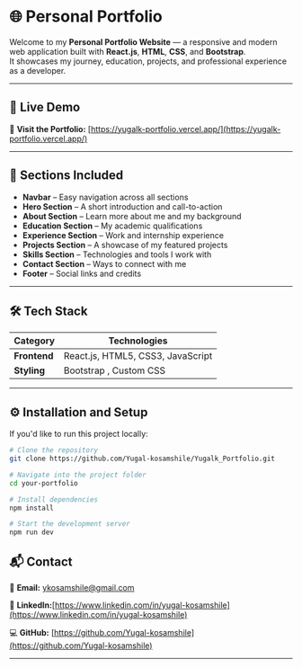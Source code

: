 # 🌐 Personal Portfolio

Welcome to my **Personal Portfolio Website** — a responsive and modern web application built with **React.js**, **HTML**, **CSS**, and **Bootstrap**.  
It showcases my journey, education, projects, and professional experience as a developer.

---

## 🚀 Live Demo
🔗 **Visit the Portfolio:** [https://yugalk-portfolio.vercel.app/](https://yugalk-portfolio.vercel.app/)

---

## 🧩 Sections Included

- **Navbar** – Easy navigation across all sections  
- **Hero Section** – A short introduction and call-to-action  
- **About Section** – Learn more about me and my background  
- **Education Section** – My academic qualifications  
- **Experience Section** – Work and internship experience  
- **Projects Section** – A showcase of my featured projects  
- **Skills Section** – Technologies and tools I work with  
- **Contact Section** – Ways to connect with me  
- **Footer** – Social links and credits

---

## 🛠️ Tech Stack

| Category | Technologies |
|-----------|---------------|
| **Frontend** | React.js, HTML5, CSS3, JavaScript |
| **Styling** | Bootstrap , Custom CSS |

---

## ⚙️ Installation and Setup

If you'd like to run this project locally:

```bash
# Clone the repository
git clone https://github.com/Yugal-kosamshile/Yugalk_Portfolio.git

# Navigate into the project folder
cd your-portfolio

# Install dependencies
npm install

# Start the development server
npm run dev
````

## 📬 Contact

📧 **Email:** [ykosamshile@gmail.com](mailto:ykosamshile@gmail.com)

💼 **LinkedIn:**[https://www.linkedin.com/in/yugal-kosamshile](https://www.linkedin.com/in/yugal-kosamshile)

💻 **GitHub:** [https://github.com/Yugal-kosamshile](https://github.com/Yugal-kosamshile)

---

